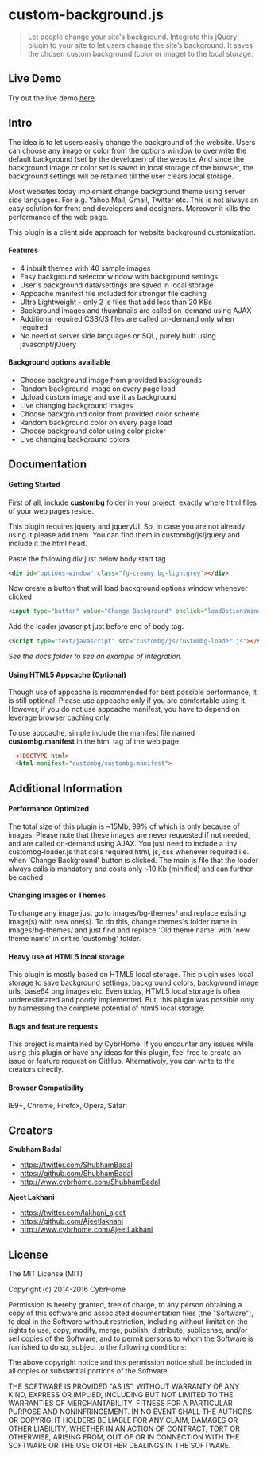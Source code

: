 # custom-background.js

> Let people change your site's background. Integrate this jQuery plugin to your site to let users change the site’s background. It saves the chosen custom background (color or image) to the local storage.


## Live Demo

Try out the live demo [here](http://cybrhome.github.io/custom-background.js).


## Intro

The idea is to let users easily change the background of the website. Users can choose any image or color from the options window to overwrite the default background (set by the developer) of the website. And since the background image or color set is saved in local storage of the browser, the background settings will be retained till the user clears local storage.

Most websites today implement change background theme using server side languages. For e.g. Yahoo Mail, Gmail, Twitter etc.
This is not always an easy solution for front end developers and designers. Moreover it kills the performance of the web page.

This plugin is a client side approach for website background customization.


#### Features

* 4 inbuilt themes with 40 sample images
* Easy background selector window with background settings
* User's background data/settings are saved in local storage
* Appcache manifest file included for stronger file caching
* Ultra Lightweight - only 2 js files that add less than 20 KBs
* Background images and thumbnails are called on-demand using AJAX
* Additional required CSS/JS files are called on-demand only when required
* No need of server side languages or SQL, purely built using javascript/jQuery

#### Background options availiable

* Choose background image from provided backgrounds
* Random background image on every page load
* Upload custom image and use it as background
* Live changing background images
* Choose background color from provided color scheme
* Random background color on every page load
* Choose background color using color picker
* Live changing background colors



## Documentation

#### Getting Started

First of all, include **custombg** folder in your project, exactly where html files of your web pages reside.

This plugin requires jquery and jqueryUI. So, in case you are not already using it please add them. You can find them in  custombg/js/jquery and include it the html head.

Paste the following div just below body start tag
```html
<div id="options-window" class="fg-creamy bg-lightgrey"></div>
```

Now create a button that will load background options window whenever clicked
```html
<input type="button" value="Change Background" onclick="loadOptionsWindow()">
```

Add the loader javascript just before end of body tag.
```html
<script type="text/javascript" src="custombg/js/custombg-loader.js"></script>
```

*See the docs folder to see an example of integration.*


#### Using HTML5 Appcache (Optional)

Though use of appcache is recommended for best possible performance, it is still optional. Please use appcache only if you are comfortable using it. However, if you do not use appcache manifest, you have to depend on leverage browser caching only.

To use appcache, simple include the manifest file named **custombg.manifest** in the html tag of the web page.

```html
  <!DOCTYPE html>
  <html manifest="custombg/custombg.manifest">
```

## Additional Information

#### Performance Optimized
The total size of this plugin is ~15Mb, 99% of which is only because of images. Please note that these images are never requested if not needed, and are called on-demand using AJAX. You just need to include a tiny custombg-loader.js that calls required html, js, css whenever required i.e. when 'Change Background' button is clicked. The main js file that the loader always calls is mandatory and costs only ~10 Kb (minified) and can further be cached.

#### Changing Images or Themes

To change any image just go to images/bg-themes/ and replace existing image(s) with new one(s).
To do this, change themes's folder name in images/bg-themes/ and just find and replace 'Old theme name' with 'new theme name' in entire 'custombg' folder.

#### Heavy use of HTML5 local storage

This plugin is mostly based on HTML5 local storage. This plugin uses local storage to save background settings, background colors, background image urls, base64 png images etc. Even today, HTML5 local storage is often underestimated and poorly implemented. But, this plugin was possible only by harnessing the complete potential of html5 local storage.

#### Bugs and feature requests

This project is maintained by CybrHome. If you encounter any issues while using this plugin or have any ideas for this plugin, feel free to create an issue or feature request on GitHub. Alternatively, you can write to the creators directly.

#### Browser Compatibility

IE9+, Chrome, Firefox, Opera, Safari


## Creators

**Shubham Badal**

- <https://twitter.com/ShubhamBadal>
- <https://github.com/ShubhamBadal>
- <http://www.cybrhome.com/ShubhamBadal>

**Ajeet Lakhani**

- <https://twitter.com/lakhani_ajeet>
- <https://github.com/Ajeetlakhani>
- <http://www.cybrhome.com/AjeetLakhani>


## License

The MIT License (MIT)

Copyright (c) 2014-2016 CybrHome

Permission is hereby granted, free of charge, to any person obtaining a copy of this software and associated documentation files (the "Software"), to deal in the Software without restriction, including without limitation the rights to use, copy, modify, merge, publish, distribute, sublicense, and/or sell copies of the Software, and to permit persons to whom the Software is furnished to do so, subject to the following conditions:

The above copyright notice and this permission notice shall be included in all copies or substantial portions of the Software.

THE SOFTWARE IS PROVIDED "AS IS", WITHOUT WARRANTY OF ANY KIND, EXPRESS OR IMPLIED, INCLUDING BUT NOT LIMITED TO THE WARRANTIES OF MERCHANTABILITY, FITNESS FOR A PARTICULAR PURPOSE AND NONINFRINGEMENT. IN NO EVENT SHALL THE AUTHORS OR COPYRIGHT HOLDERS BE LIABLE FOR ANY CLAIM, DAMAGES OR OTHER LIABILITY, WHETHER IN AN ACTION OF CONTRACT, TORT OR OTHERWISE, ARISING FROM, OUT OF OR IN CONNECTION WITH THE SOFTWARE OR THE USE OR OTHER DEALINGS IN THE SOFTWARE.